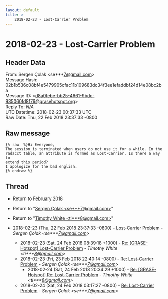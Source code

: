 ```yaml
---
layout: default
title: >
    2018-02-23 - Lost-Carrier Problem
---
```


# 2018-02-23 - Lost-Carrier Problem

## Header Data

From: Sergen Çolak \<se***7@gmail.com\><br>
Message Hash: 02b1b536c08bf4e5479905cfac11b109683dc34f3ee1efaddbf24d14e08bc2ba<br>
Message ID: \<d8a0febe-bb25-4661-9bdc-935060fd8f76@grasehotspot.org\><br>
Reply To: _N/A_<br>
UTC Datetime: 2018-02-23 00:37:33 UTC<br>
Raw Date: Thu, 22 Feb 2018 23:37:33 -0800<br>

## Raw message

```
{% raw  %}Hi Everyone,
The session is terminated when users do not use it for a while. In the 
radacct table, an attribute is formed as Lost-Carrier. Is there a way to 
extend this period?
I apologize for the bad english.
{% endraw %}
```

## Thread

+ Return to [February 2018](/archive/2018/02)

+ Return to "[Sergen Çolak <se***7<span>@</span>gmail.com>](/authors/se___7_at_gmail_com)"
+ Return to "[Timothy White <ti***8<span>@</span>gmail.com>](/authors/ti___8_at_gmail_com)"

+ 2018-02-23 (Thu, 22 Feb 2018 23:37:33 -0800) - Lost-Carrier Problem - _Sergen Çolak \<se***7@gmail.com\>_
  + 2018-02-23 (Sat, 24 Feb 2018 08:39:18 +1000) - [Re: [GRASE-Hotspot] Lost-Carrier Problem](/archive/2018/02/7dc64b8048a855414fb6e6582a9f9c813a2b4eeacc608eb77def3e0f763da58f) - _Timothy White \<ti***8@gmail.com\>_
  + 2018-02-23 (Fri, 23 Feb 2018 22:40:14 -0800) - [Re: Lost-Carrier Problem](/archive/2018/02/975392eee6829b4e33489da47936e384f02fee9a460a688931f86cca099cfdf5) - _Sergen Çolak \<se***7@gmail.com\>_
    + 2018-02-24 (Sat, 24 Feb 2018 20:34:29 +1000) - [Re: [GRASE-Hotspot] Re: Lost-Carrier Problem](/archive/2018/02/b864e0c6bf6e75372128545766d19c80a9e6713d66e37c314d7135e5b9a62bb2) - _Timothy White \<ti***8@gmail.com\>_
  + 2018-02-24 (Sat, 24 Feb 2018 03:17:27 -0800) - [Re: Lost-Carrier Problem](/archive/2018/02/258433e6c0dbd282c5033ca5b1051dd3483c7c4325b54d9a96fd360128728dcd) - _Sergen Çolak \<se***7@gmail.com\>_

